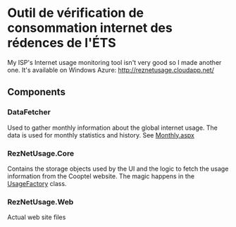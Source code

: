 ﻿# Outil de vérification de consommation internet des rédences de l'ÉTS
My ISP's Internet usage monitoring tool isn't very good so I made another one.
It's available on Windows Azure: http://reznetusage.cloudapp.net/

## Components
### DataFetcher
Used to gather monthly information about the global internet usage.
The data is used for monthly statistics and history. See [Monthly.aspx](https://github.com/scarpentier/ETS-Rez-Net-Usage/blob/master/RezNetUsage.Web/Monthly.aspx)

### RezNetUsage.Core
Contains the storage objects used by the UI and the logic to fetch the usage information from the Cooptel website.
The magic happens in the [UsageFactory](https://github.com/scarpentier/ETS-Rez-Net-Usage/blob/master/RezNetUsage.Core/UsageFactory.cs) class.

### RezNetUsage.Web
Actual web site files

